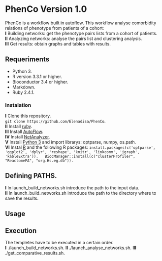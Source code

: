 # PhenCo Version 1.0

PhenCo is a workflow built in autoflow. This workflow analyse comorbidity relations of phenotype from patients of a cohort:  
**I** Building networks: get the phenotype pairs lists from a cohort of patients.  
**II** Analyzing networks: analyse the pairs list and clustering analysis.  
**III** Get results: obtain graphs and tables with results.  

## Requeriments

* Python 3. 
* R version 3.3.1 or higher. 
* Bioconductor 3.4 or higher. 
* Markdown.
* Ruby 2.4.1. 

### Instalation

**I** Clone this repository.  
``
git clone https://github.com/Elenadisa/PhenCo
``.   
**II** Install [ruby](https://www.ruby-lang.org/en/downloads/).  
**III** Install [AutoFlow](https://github.com/seoanezonjic/autoflow).   
**IV** Install [NetAnalyzer](https://github.com/ElenaRojano/NetAnalyzer).   
**V** Install [Python 3](https://www.python.org/downloads/) and import librarys: optparse, numpy, os.path.  
**VI** Instal [R](https://cloud.r-project.org/) and the following R packages: 
``
install.packages(c('optparse', 'ggplot2', 'dplyr', 'reshape', 'knitr', 'linkcomm', 'igraph', 'kableExtra')).  
BiocManager::install(c("clusterProfiler", "ReactomePA", "org.Hs.eg.db")). 
``

## Defining PATHS. 

**I** In launch_build_networks.sh introduce the path to the input data.  
**II** In launch_build_networks.sh introduce the path to the directory where to save the results.  


## Usage

## Execution

The templetes have to be executed in a certain order.  
**I** ./launch_build_networks.sh. 
**II** ./launch_analyse_networks.sh. 
**III** ./get_comparative_results.sh. 

